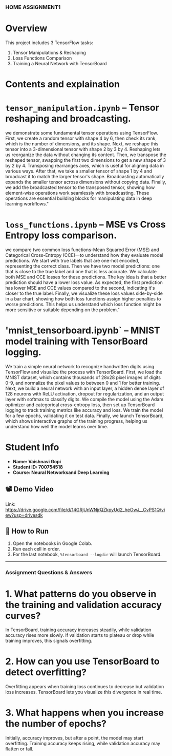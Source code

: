 ### HOME ASSIGNMENT1

 # Overview
This project includes 3 TensorFlow tasks:
1. Tensor Manipulations & Reshaping
2. Loss Functions Comparison
3. Training a Neural Network with TensorBoard

 # Contents and explaination
  # `tensor_manipulation.ipynb` – Tensor reshaping and broadcasting.
  we demonstrate some fundamental tensor operations using TensorFlow.
First, we create a random tensor with shape 4 by 6, then check its rank, which is the number of dimensions, and its shape.
Next, we reshape this tensor into a 3-dimensional tensor with shape 2 by 3 by 4. Reshaping lets us reorganize the data without changing its content.
Then, we transpose the reshaped tensor, swapping the first two dimensions to get a new shape of 3 by 2 by 4. Transposing rearranges axes, which is useful for aligning data in various ways.
After that, we take a smaller tensor of shape 1 by 4 and broadcast it to match the larger tensor's shape.
Broadcasting automatically expands the smaller tensor across dimensions without copying data.
Finally, we add the broadcasted tensor to the transposed tensor, showing how element-wise operations work seamlessly with broadcasting.
These operations are essential building blocks for manipulating data in deep learning workflows."
  # `loss_functions.ipynb` – MSE vs Cross Entropy loss comparison.
  we compare two common loss functions-Mean Squared Error (MSE) and Categorical Cross-Entropy (CCE)—to understand how they evaluate model predictions.
We start with true labels that are one-hot encoded, representing the correct class. Then we have two model predictions: one that is close to the true label and one that is less accurate.
We calculate both MSE and CCE losses for these predictions. The key idea is that a better prediction should have a lower loss value. As expected, the first prediction has lower MSE and CCE values compared to the second, indicating it's closer to the true label.
Finally, we visualize these loss values side-by-side in a bar chart, showing how both loss functions assign higher penalties to worse predictions.
This helps us understand which loss function might be more sensitive or suitable depending on the
problem."
  # 'mnist_tensorboard.ipynb` – MNIST model training with TensorBoard logging.
  We train a simple neural network to recognize handwritten digits using TensorFlow and visualize the process with TensorBoard.
First, we load the MNIST dataset, which contains thousands of 28x28 pixel images of digits 0-9, and normalize the pixel values to between 0 and 1 for better training.
Next, we build a neural network with an input layer, a hidden dense layer of 128 neurons with ReLU activation, dropout for regularization, and an output layer with softmax to classify digits.
We compile the model using the Adam optimizer and categorical cross-entropy loss, then set up TensorBoard logging to track training metrics like accuracy and loss.
We train the model for a few epochs, validating it on test data. Finally, we launch TensorBoard, which shows interactive graphs of the training progress, helping us understand how well the model learns over time.
  

 # Student Info
- **Name: Vaishnavi Gopi** 
- **Student ID: 700754518**  
- **Course: Neural Networksand Deep Learning**
   
  

## 📽️ Demo Video
Link: https://drive.google.com/file/d/14GRjUnWNjrQZkpyUd2_heOwJ__CvPS1Q/view?usp=drivesdk

## 📝 How to Run
1. Open the notebooks in Google Colab.
2. Run each cell in order.
3. For the last notebook, `%tensorboard --logdir` will launch TensorBoard.

---

### Assignment Questions & Answers

# 1. What patterns do you observe in the training and validation accuracy curves?
In TensorBoard, training accuracy increases steadily, while validation accuracy rises more slowly. If validation starts to plateau or drop while training improves, this signals overfitting.

# 2. How can you use TensorBoard to detect overfitting?
Overfitting appears when training loss continues to decrease but validation loss increases. TensorBoard lets you visualize this divergence in real time.

# 3. What happens when you increase the number of epochs?
Initially, accuracy improves, but after a point, the model may start overfitting. Training accuracy keeps rising, while validation accuracy may flatten or fall.




